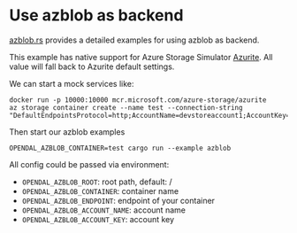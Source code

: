 # Use azblob as backend

[azblob.rs](azblob.rs) provides a detailed examples for using azblob as backend.

This example has native support for Azure Storage Simulator [Azurite](https://github.com/Azure/Azurite). All value will fall back to Azurite default settings.

We can start a mock services like:

```shell
docker run -p 10000:10000 mcr.microsoft.com/azure-storage/azurite
az storage container create --name test --connection-string "DefaultEndpointsProtocol=http;AccountName=devstoreaccount1;AccountKey=Eby8vdM02xNOcqFlqUwJPLlmEtlCDXJ1OUzFT50uSRZ6IFsuFq2UVErCz4I6tq/K1SZFPTOtr/KBHBeksoGMGw==;BlobEndpoint=http://127.0.0.1:10000/devstoreaccount1;"
```

Then start our azblob examples

```shell
OPENDAL_AZBLOB_CONTAINER=test cargo run --example azblob
```

All config could be passed via environment:

- `OPENDAL_AZBLOB_ROOT`: root path, default: /
- `OPENDAL_AZBLOB_CONTAINER`: container name
- `OPENDAL_AZBLOB_ENDPOINT`: endpoint of your container
- `OPENDAL_AZBLOB_ACCOUNT_NAME`: account name
- `OPENDAL_AZBLOB_ACCOUNT_KEY`: account key
